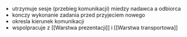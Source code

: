 - utrzymuje sesje (przebieg komunikacji) miedzy nadawca a odbiorca
- konczy wykonanie zadania przed przyjeciem nowego
- okresla kierunek komunikacji
- wspolpracuje z [[Warstwa prezentacji]] i [[Warstwa transportowa]]
